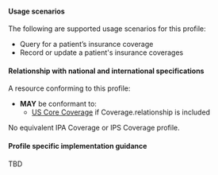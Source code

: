 #### Usage scenarios

The following are supported usage scenarios for this profile:

- Query for a patient’s insurance coverage
- Record or update a patient's insurance coverages


#### Relationship with national and international specifications

A resource conforming to this profile:
- **MAY** be conformant to:
  - [US Core Coverage](http://hl7.org/fhir/us/core/StructureDefinition/us-core-coverage) if Coverage.relationship is included

No equivalent IPA Coverage or IPS Coverage profile.


#### Profile specific implementation guidance
TBD





